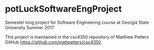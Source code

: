 # potLuckSoftwareEngProject
Semester long project for Software Engineering course at Georgia State University Summer 2017. 

This project is maintained in the csc4350 repository of Matthew Petters GitHub https://github.com/mattpetters/csc4350.

